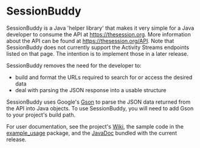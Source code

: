 # SessionBuddy

SessionBuddy is a Java 'helper library' that makes it very simple for a Java developer to consume the API at https://thesession.org.  More information about the API can be found at https://thesession.org/API.  Note that SessionBuddy does not currently support the Activity Streams endpoints listed on that page.  The intention is to implement those in a later release.

SessionBuddy removes the need for the developer to: 
* build and format the URLs required to search for or access the desired data
* deal with parsing the JSON response into a usable structure

SessionBuddy uses Google's [Gson](https://github.com/google/gson) to parse the JSON data returned from the API into Java objects.  To use SessionBuddy, you will need to add Gson to your project's build path.

For user documentation, see the project's [Wiki](https://github.com/ColmanOB/SessionBuddy/wiki), the sample code in the [example_usage](https://github.com/ColmanOB/SessionBuddy/tree/master/SessionBuddy/src/example_usage) package, and the [JavaDoc](https://github.com/ColmanOB/SessionBuddy/releases) bundled with the current release.
